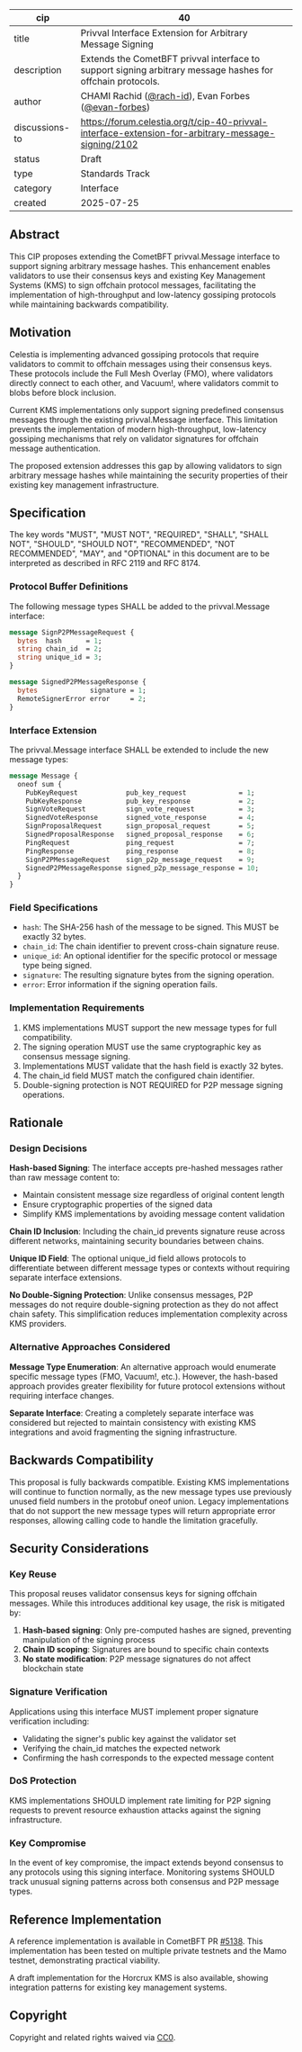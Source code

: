 | cip | 40 |
| - | - |
| title | Privval Interface Extension for Arbitrary Message Signing |
| description | Extends the CometBFT privval interface to support signing arbitrary message hashes for offchain protocols. |
| author | CHAMI Rachid ([@rach-id](https://github.com/rach-id)), Evan Forbes ([@evan-forbes](https://github.com/evan-forbes)) |  
| discussions-to | https://forum.celestia.org/t/cip-40-privval-interface-extension-for-arbitrary-message-signing/2102 |
| status | Draft |
| type | Standards Track |
| category | Interface |
| created | 2025-07-25 |

## Abstract

This CIP proposes extending the CometBFT privval.Message interface to support signing arbitrary message hashes. This enhancement enables validators to use their consensus keys and existing Key Management Systems (KMS) to sign offchain protocol messages, facilitating the implementation of high-throughput and low-latency gossiping protocols while maintaining backwards compatibility.

## Motivation

Celestia is implementing advanced gossiping protocols that require validators to commit to offchain messages using their consensus keys. These protocols include the Full Mesh Overlay (FMO), where validators directly connect to each other, and Vacuum!, where validators commit to blobs before block inclusion.

Current KMS implementations only support signing predefined consensus messages through the existing privval.Message interface. This limitation prevents the implementation of modern high-throughput, low-latency gossiping mechanisms that rely on validator signatures for offchain message authentication.

The proposed extension addresses this gap by allowing validators to sign arbitrary message hashes while maintaining the security properties of their existing key management infrastructure.

## Specification

The key words "MUST", "MUST NOT", "REQUIRED", "SHALL", "SHALL NOT", "SHOULD", "SHOULD NOT", "RECOMMENDED", "NOT RECOMMENDED", "MAY", and "OPTIONAL" in this document are to be interpreted as described in RFC 2119 and RFC 8174.

### Protocol Buffer Definitions

The following message types SHALL be added to the privval.Message interface:

```protobuf
message SignP2PMessageRequest {
  bytes  hash      = 1;
  string chain_id  = 2;
  string unique_id = 3;
}

message SignedP2PMessageResponse {
  bytes             signature = 1;
  RemoteSignerError error     = 2;
}
```

### Interface Extension

The privval.Message interface SHALL be extended to include the new message types:

```protobuf
message Message {
  oneof sum {
    PubKeyRequest            pub_key_request             = 1;
    PubKeyResponse           pub_key_response            = 2;
    SignVoteRequest          sign_vote_request           = 3;
    SignedVoteResponse       signed_vote_response        = 4;
    SignProposalRequest      sign_proposal_request       = 5;
    SignedProposalResponse   signed_proposal_response    = 6;
    PingRequest              ping_request                = 7;
    PingResponse             ping_response               = 8;
    SignP2PMessageRequest    sign_p2p_message_request    = 9;
    SignedP2PMessageResponse signed_p2p_message_response = 10;
  }
}
```

### Field Specifications

- `hash`: The SHA-256 hash of the message to be signed. This MUST be exactly 32 bytes.
- `chain_id`: The chain identifier to prevent cross-chain signature reuse.
- `unique_id`: An optional identifier for the specific protocol or message type being signed.
- `signature`: The resulting signature bytes from the signing operation.
- `error`: Error information if the signing operation fails.

### Implementation Requirements

1. KMS implementations MUST support the new message types for full compatibility.
2. The signing operation MUST use the same cryptographic key as consensus message signing.
3. Implementations MUST validate that the hash field is exactly 32 bytes.
4. The chain_id field MUST match the configured chain identifier.
5. Double-signing protection is NOT REQUIRED for P2P message signing operations.

## Rationale

### Design Decisions

**Hash-based Signing**: The interface accepts pre-hashed messages rather than raw message content to:
- Maintain consistent message size regardless of original content length
- Ensure cryptographic properties of the signed data
- Simplify KMS implementations by avoiding message content validation

**Chain ID Inclusion**: Including the chain_id prevents signature reuse across different networks, maintaining security boundaries between chains.

**Unique ID Field**: The optional unique_id field allows protocols to differentiate between different message types or contexts without requiring separate interface extensions.

**No Double-Signing Protection**: Unlike consensus messages, P2P messages do not require double-signing protection as they do not affect chain safety. This simplification reduces implementation complexity across KMS providers.

### Alternative Approaches Considered

**Message Type Enumeration**: An alternative approach would enumerate specific message types (FMO, Vacuum!, etc.). However, the hash-based approach provides greater flexibility for future protocol extensions without requiring interface changes.

**Separate Interface**: Creating a completely separate interface was considered but rejected to maintain consistency with existing KMS integrations and avoid fragmenting the signing infrastructure.

## Backwards Compatibility

This proposal is fully backwards compatible. Existing KMS implementations will continue to function normally, as the new message types use previously unused field numbers in the protobuf oneof union. Legacy implementations that do not support the new message types will return appropriate error responses, allowing calling code to handle the limitation gracefully.

## Security Considerations

### Key Reuse

This proposal reuses validator consensus keys for signing offchain messages. While this introduces additional key usage, the risk is mitigated by:

1. **Hash-based signing**: Only pre-computed hashes are signed, preventing manipulation of the signing process
2. **Chain ID scoping**: Signatures are bound to specific chain contexts
3. **No state modification**: P2P message signatures do not affect blockchain state

### Signature Verification

Applications using this interface MUST implement proper signature verification including:
- Validating the signer's public key against the validator set
- Verifying the chain_id matches the expected network
- Confirming the hash corresponds to the expected message content

### DoS Protection

KMS implementations SHOULD implement rate limiting for P2P signing requests to prevent resource exhaustion attacks against the signing infrastructure.

### Key Compromise

In the event of key compromise, the impact extends beyond consensus to any protocols using this signing interface. Monitoring systems SHOULD track unusual signing patterns across both consensus and P2P message types.

## Reference Implementation

A reference implementation is available in CometBFT PR [#5138](https://github.com/cometbft/cometbft/pull/5138). This implementation has been tested on multiple private testnets and the Mamo testnet, demonstrating practical viability.

A draft implementation for the Horcrux KMS is also available, showing integration patterns for existing key management systems.

## Copyright

Copyright and related rights waived via [CC0](https://github.com/celestiaorg/CIPs/blob/main/LICENSE).
